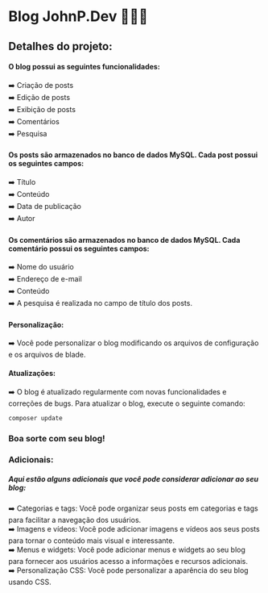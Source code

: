 # Blog JohnP.Dev 🧑🏽‍💻
 
## Detalhes do projeto:  

#### O blog possui as seguintes funcionalidades:  

➡️ Criação de posts  
➡️ Edição de posts  
➡️ Exibição de posts  
➡️ Comentários  
➡️ Pesquisa  

#### Os posts são armazenados no banco de dados MySQL. Cada post possui os seguintes campos:  

➡️ Título  
➡️ Conteúdo  
➡️ Data de publicação  
➡️ Autor  

#### Os comentários são armazenados no banco de dados MySQL. Cada comentário possui os seguintes campos:  

➡️ Nome do usuário  
➡️ Endereço de e-mail  
➡️ Conteúdo  
➡️ A pesquisa é realizada no campo de título dos posts.  

#### Personalização:  

➡️ Você pode personalizar o blog modificando os arquivos de configuração e os arquivos de blade.  

#### Atualizações:  

➡️ O blog é atualizado regularmente com novas funcionalidades e correções de bugs. Para atualizar o blog, execute o seguinte comando:  

`composer update`
### Boa sorte com seu blog!  
 
### Adicionais:  

##### Aqui estão alguns adicionais que você pode considerar adicionar ao seu blog:  

➡️ Categorias e tags: Você pode organizar seus posts em categorias e tags para facilitar a navegação dos usuários.  
➡️ Imagens e vídeos: Você pode adicionar imagens e vídeos aos seus posts para tornar o conteúdo mais visual e interessante.  
➡️ Menus e widgets: Você pode adicionar menus e widgets ao seu blog para fornecer aos usuários acesso a informações e recursos adicionais.  
➡️ Personalização CSS: Você pode personalizar a aparência do seu blog usando CSS.  
